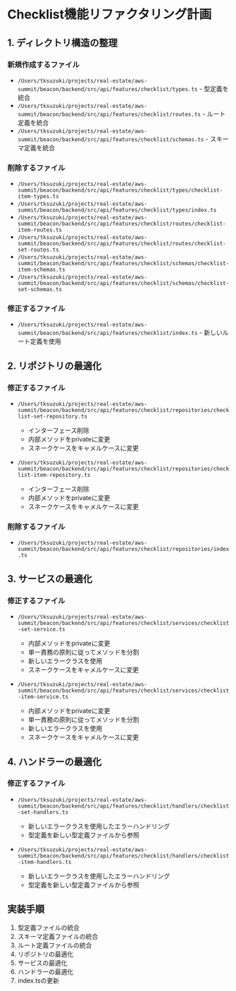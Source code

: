 # Checklist機能リファクタリング計画

## 1. ディレクトリ構造の整理

### 新規作成するファイル
- `/Users/tksuzuki/projects/real-estate/aws-summit/beacon/backend/src/api/features/checklist/types.ts` - 型定義を統合
- `/Users/tksuzuki/projects/real-estate/aws-summit/beacon/backend/src/api/features/checklist/routes.ts` - ルート定義を統合
- `/Users/tksuzuki/projects/real-estate/aws-summit/beacon/backend/src/api/features/checklist/schemas.ts` - スキーマ定義を統合

### 削除するファイル
- `/Users/tksuzuki/projects/real-estate/aws-summit/beacon/backend/src/api/features/checklist/types/checklist-item-types.ts`
- `/Users/tksuzuki/projects/real-estate/aws-summit/beacon/backend/src/api/features/checklist/types/index.ts`
- `/Users/tksuzuki/projects/real-estate/aws-summit/beacon/backend/src/api/features/checklist/routes/checklist-item-routes.ts`
- `/Users/tksuzuki/projects/real-estate/aws-summit/beacon/backend/src/api/features/checklist/routes/checklist-set-routes.ts`
- `/Users/tksuzuki/projects/real-estate/aws-summit/beacon/backend/src/api/features/checklist/schemas/checklist-item-schemas.ts`
- `/Users/tksuzuki/projects/real-estate/aws-summit/beacon/backend/src/api/features/checklist/schemas/checklist-set-schemas.ts`

### 修正するファイル
- `/Users/tksuzuki/projects/real-estate/aws-summit/beacon/backend/src/api/features/checklist/index.ts` - 新しいルート定義を使用

## 2. リポジトリの最適化

### 修正するファイル
- `/Users/tksuzuki/projects/real-estate/aws-summit/beacon/backend/src/api/features/checklist/repositories/checklist-set-repository.ts`
  - インターフェース削除
  - 内部メソッドをprivateに変更
  - スネークケースをキャメルケースに変更
  
- `/Users/tksuzuki/projects/real-estate/aws-summit/beacon/backend/src/api/features/checklist/repositories/checklist-item-repository.ts`
  - インターフェース削除
  - 内部メソッドをprivateに変更
  - スネークケースをキャメルケースに変更

### 削除するファイル
- `/Users/tksuzuki/projects/real-estate/aws-summit/beacon/backend/src/api/features/checklist/repositories/index.ts`

## 3. サービスの最適化

### 修正するファイル
- `/Users/tksuzuki/projects/real-estate/aws-summit/beacon/backend/src/api/features/checklist/services/checklist-set-service.ts`
  - 内部メソッドをprivateに変更
  - 単一責務の原則に従ってメソッドを分割
  - 新しいエラークラスを使用
  - スネークケースをキャメルケースに変更

- `/Users/tksuzuki/projects/real-estate/aws-summit/beacon/backend/src/api/features/checklist/services/checklist-item-service.ts`
  - 内部メソッドをprivateに変更
  - 単一責務の原則に従ってメソッドを分割
  - 新しいエラークラスを使用
  - スネークケースをキャメルケースに変更

## 4. ハンドラーの最適化

### 修正するファイル
- `/Users/tksuzuki/projects/real-estate/aws-summit/beacon/backend/src/api/features/checklist/handlers/checklist-set-handlers.ts`
  - 新しいエラークラスを使用したエラーハンドリング
  - 型定義を新しい型定義ファイルから参照

- `/Users/tksuzuki/projects/real-estate/aws-summit/beacon/backend/src/api/features/checklist/handlers/checklist-item-handlers.ts`
  - 新しいエラークラスを使用したエラーハンドリング
  - 型定義を新しい型定義ファイルから参照

## 実装手順

1. 型定義ファイルの統合
2. スキーマ定義ファイルの統合
3. ルート定義ファイルの統合
4. リポジトリの最適化
5. サービスの最適化
6. ハンドラーの最適化
7. index.tsの更新

